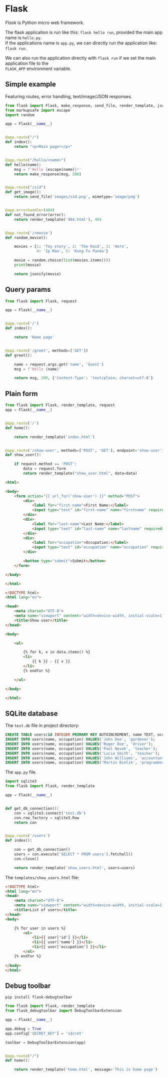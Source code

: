# Flask 

*Flask* is Python micro web framework.

The flask application is run like this: `flask hello run`, provided the main app name is `hello.py`.  
If the applications name is `app.py`, we can directly run the application like: `flask run`.  

We can also run the application directly with `flask run` if we set the main application file to the  
`FLASK_APP` environment variable.  


## Simple example

Featuring routes, error handling, text/image/JSON responses.  

```python
from flask import Flask, make_response, send_file, render_template, jsonify
from markupsafe import escape
import random

app = Flask(__name__)


@app.route("/")
def index():
    return "<p>Main page!</p>"


@app.route("/hello/<name>")
def hello(name):
    msg = f'Hello {escape(name)}!'
    return make_response(msg, 200)


@app.route("/sid")
def get_image():
    return send_file('images/sid.png', mimetype='image/png')


@app.errorhandler(404)
def not_found_error(error):
    return render_template('404.html'), 404


@app.route('/rmovie')
def random_movie():

    movies = {1: 'Toy story', 2: 'The Raid', 3: 'Hero',
              4: 'Ip Man', 5: 'Kung Fu Panda'}

    movie = random.choice(list(movies.items()))
    print(movie)

    return jsonify(movie)
```

## Query params

```python
from flask import Flask, request

app = Flask(__name__)


@app.route('/')
def index():

    return 'Home page'


@app.route('/greet', methods=['GET'])
def greet():

    name = request.args.get('name', 'Guest')
    msg = f'Hello {name}'

    return msg, 200, {'Content-Type': 'text/plain; charset=utf-8'}
```

## Plain form 

```python
from flask import Flask, render_template, request
app = Flask(__name__)


@app.route('/')
def home():

    return render_template('index.html')


@app.route('/show-user', methods=['POST', 'GET'], endpoint='show-user')
def show_user():

    if request.method == 'POST':
        data = request.form
        return render_template("show_user.html", data=data)
```

```html
<html>

<body>
    <form action="{{ url_for('show-user') }}" method="POST">
        <div>
            <label for="first-name">First Name:</label>
            <input type="text" id="first-name" name="firstname" required>
        </div>
        <div>
            <label for="last-name">Last Name:</label>
            <input type="text" id="last-name" name="lastname" required>
        </div>
        <div>
            <label for="occupation">Occupation:</label>
            <input type="text" id="occupation" name="occupation" required>
        </div>

        <button type="submit">Submit</button>
    </form>

</body>

</html>
```


```html
<!DOCTYPE html>
<html lang="en">

<head>
    <meta charset="UTF-8">
    <meta name="viewport" content="width=device-width, initial-scale=1.0">
    <title>Show user</title>
</head>

<body>

    <ul>

        {% for k, v in data.items() %}
        <li>
            {{ k }} - {{ v }}
        </li>
        {% endfor %}

    </ul>

</body>

</html>
```


## SQLite database 

The `test.db` file in project directory: 

```sql
CREATE TABLE users(id INTEGER PRIMARY KEY AUTOINCREMENT, name TEXT, occupation TEXT);
INSERT INTO users(name, occupation) VALUES('John Doe', 'gardener');
INSERT INTO users(name, occupation) VALUES('Roger Doe', 'driver');
INSERT INTO users(name, occupation) VALUES('Paul Novak', 'teacher');
INSERT INTO users(name, occupation) VALUES('Lucia Smith', 'teacher');
INSERT INTO users(name, occupation) VALUES('John Williams', 'accountant');
INSERT INTO users(name, occupation) VALUES('Martin Bielik', 'programmer');
```

The `app.py` file. 

```python
import sqlite3
from flask import Flask, render_template

app = Flask(__name__)


def get_db_connection():
    con = sqlite3.connect('test.db')
    con.row_factory = sqlite3.Row
    return con


@app.route('/users')
def index():

    con = get_db_connection()
    users = con.execute('SELECT * FROM users').fetchall()
    con.close()

    return render_template('show_users.html', users=users)
```

The `templates/show_users.html` file:  

```html
<!DOCTYPE html>
<html lang="en">
<head>
    <meta charset="UTF-8">
    <meta name="viewport" content="width=device-width, initial-scale=1.0">
    <title>List of users</title>
</head>
<body>

    {% for user in users %}
        <ul>
            <li>{{ user['id'] }}</li>
            <li>{{ user['name'] }}</li>
            <li>{{ user['occupation'] }}</li>
        </ul>
    {% endfor %}
    
</body>
</html>
```

## Debug toolbar

`pip install flask-debugtoolbar`

```python
from flask import Flask, render_template
from flask_debugtoolbar import DebugToolbarExtension

app = Flask(__name__)

app.debug = True
app.config['SECRET_KEY'] = 's$cret'

toolbar = DebugToolbarExtension(app)


@app.route("/")
def home():

    return render_template('home.html', message='This is home page')
```







